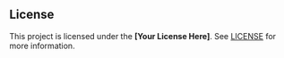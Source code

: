 ## License

This project is licensed under the **[Your License Here]**.
See [LICENSE](../LICENSE) for more information.
